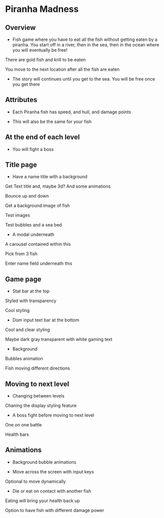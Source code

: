 # Piranha Madness 

## Overview 

* Fish game where you have to eat all the fish without getting eaten by a piranha. You start off in a river, then in the sea, then in the ocean where you will eventually be free! 

There are gold fish and krill to be eaten 

You move to the next location after all the fish are eaten 

* The story will continues until you get to the sea. You will be free once you get there 

 

 

## Attributes 

* Each Piranha fish has speed, and hull, and damage points 

* This will also be the same for your fish 

 

## At the end of each level 

* You will fight a boss 

 
 
## Title page 

* Have a name title with a background 

Get Text title and, maybe 3d? And some animations 

Bounce up and down 

Get a background image of fish 

Test images 

Test bubbles and a sea bed 

 

* A modal underneath  

A carousel contained within this 

Pick from 3 fish 

Enter name field underneath this 

 

 

## Game page 

* Stat bar at the top 

Styled with transparency 

Cool styling 

* Dom input text bar at the bottom 

Cool and clear styling 

Maybe dark gray transparent with white gaming text 

* Background 

Bubbles animation 

Fish moving different directions 

 

## Moving to next level 

* Changing between levels 

Chaning the display styling feature 

* A boss fight before moving to next level 

One on one battle 

Health bars 

 

## Animations  

* Background bubble animations 

* Move across the screen with input keys 

Optional to  move dynamically 

* Die or eat on contact with another fish 

Eating will bring your health back up 

Option to have fish with different damage power 
